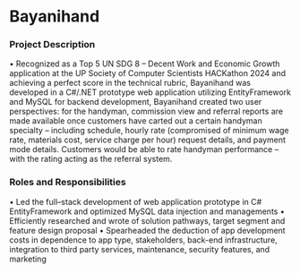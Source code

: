 # Bayanihand

<h3>Project Description</h3>
• Recognized as a Top 5 UN SDG 8 – Decent Work and Economic Growth application at the UP Society of Computer Scientists HACKathon 2024 and achieving a perfect score in the technical rubric, Bayanihand was developed in a C#/.NET prototype web application utilizing EntityFramework and MySQL for backend development, Bayanihand created two user perspectives: for the handyman, commission view and referral reports are made available once customers have carted out a certain handyman specialty – including schedule, hourly rate (compromised of minimum wage rate, materials cost, service charge per hour) request details, and payment mode details. Customers would be able to rate handyman performance – with the rating acting as the referral system.

<h3>Roles and Responsibilities</h3>
• Led the full–stack development of web application prototype in C# EntityFramework and optimized MySQL data injection and managements
• Efficiently researched and wrote of solution pathways,  target segment and feature design proposal
• Spearheaded the deduction of app development costs in dependence to app type, stakeholders, back-end infrastructure, integration to third party services, maintenance, security features, and marketing
